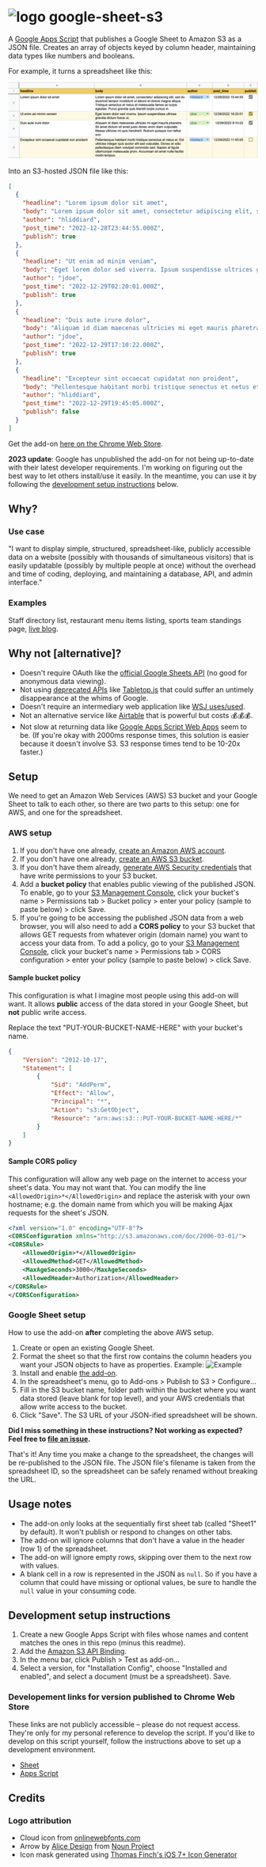 # <img src="https://github.com/liddiard/google-sheet-s3/blob/master/img/icon.png?raw=true" alt="logo" width="64px" /> google-sheet-s3

A [Google Apps Script](https://developers.google.com/apps-script/) that publishes a Google Sheet to Amazon S3 as a JSON file. Creates an array of objects keyed by column header, maintaining data types like numbers and booleans. 

For example, it turns a spreadsheet like this: 

![Example spreadsheet](img/example_spreadsheet.png)

Into an S3-hosted JSON file like this:

```json
[
  {
    "headline": "Lorem ipsum dolor sit amet",
    "body": "Lorem ipsum dolor sit amet, consectetur adipiscing elit, sed do eiusmod tempor incididunt ut labore et dolore magna aliqua. Tristique senectus et netus et malesuada fames ac turpis egestas. Purus gravida quis blandit turpis cursus in. ",
    "author": "hliddiard",
    "post_time": "2022-12-28T23:44:55.000Z",
    "publish": true
  },
  {
    "headline": "Ut enim ad minim veniam",
    "body": "Eget lorem dolor sed viverra. Ipsum suspendisse ultrices gravida dictum fusce ut.",
    "author": "jdoe",
    "post_time": "2022-12-29T02:20:01.000Z",
    "publish": true
  },
  {
    "headline": "Duis aute irure dolor",
    "body": "Aliquam id diam maecenas ultricies mi eget mauris pharetra. Sit amet dictum sit amet justo donec enim diam vulputate. Massa ultricies mi quis hendrerit. Rutrum quisque non tellus orci.",
    "author": "jdoe",
    "post_time": "2022-12-29T17:10:22.000Z",
    "publish": true
  },
  {
    "headline": "Excepteur sint occaecat cupidatat non proident",
    "body": "Pellentesque habitant morbi tristique senectus et netus et. Est ultricies integer quis auctor elit sed vulputate. Donec et odio pellentesque diam volutpat commodo sed. Sapien et ligula ullamcorper malesuada proin. Accumsan sit amet nulla facilisi morbi tempus.",
    "author": "hliddiard",
    "post_time": "2022-12-29T19:45:05.000Z",
    "publish": false
  }
]
```

Get the add-on [here on the Chrome Web Store](https://chrome.google.com/webstore/detail/publish-sheet-to-s3/dnadifnnmjfmcedgifdienlmloeiongn). 

**2023 update**: Google has unpublished the add-on for not being up-to-date with their latest developer requirements. I'm working on figuring out the best way to let others install/use it easily. In the meantime, you can use it by following the [development setup instructions](#development-setup-instructions) below.

## Why?

### Use case 

"I want to display simple, structured, spreadsheet-like, publicly accessible data on a website (possibly with thousands of simultaneous visitors) that is easily updatable (possibly by multiple people at once) without the overhead and time of coding, deploying, and maintaining a database, API, and admin interface."

### Examples

Staff directory list, restaurant menu items listing, sports team standings page, [live blog](https://github.com/liddiard/react-live-blog/).

## Why not [alternative]?

- Doesn't require OAuth like the [official Google Sheets API](https://developers.google.com/sheets/guides/authorizing) (no good for anonymous data viewing).
- Not using [deprecated APIs](https://developers.google.com/gdata/samples/spreadsheet_sample) like [Tabletop.js](https://github.com/jsoma/tabletop) that could suffer an untimely disappearance at the whims of Google.
- Doesn't require an intermediary web application like [WSJ uses/used](https://gist.github.com/jsvine/3295633).
- Not an alternative service like [Airtable](https://airtable.com) that is powerful but costs 💰💰💰.
- Not slow at returning data like [Google Apps Script Web Apps](http://pipetree.com/qmacro/blog/2013/10/sheetasjson-google-spreadsheet-data-as-json/
) seem to be. (If you're okay with 2000ms response times, this solution is easier because it doesn't involve S3. S3 response times tend to be 10-20x faster.)

## Setup

We need to get an Amazon Web Services (AWS) S3 bucket and your Google Sheet to talk to each other, so there are two parts to this setup: one for AWS, and one for the spreadsheet.

### AWS setup

1. If you don't have one already, [create an Amazon AWS account](https://aws.amazon.com).
2. If you don't have one already, [create an AWS S3 bucket](https://s3.console.aws.amazon.com/s3/).
3. If you don't have them already, [generate AWS Security credentials](https://console.aws.amazon.com/iam/home?nc2=h_m_sc#users) that have write permissions to your S3 bucket.
4. Add a **bucket policy** that enables public viewing of the published JSON. To enable, go to your [S3 Management Console](https://s3.console.aws.amazon.com/s3/), click your bucket's name > Permissions tab > Bucket policy > enter your policy (sample to paste below) > click Save.
5. If you're going to be accessing the published JSON data from a web browser, you will also need to add a **CORS policy** to your S3 bucket that allows GET requests from whatever origin (domain name) you want to access your data from. To add a policy, go to your [S3 Management Console](https://s3.console.aws.amazon.com/s3/), click your bucket's name > Permissions tab > CORS configuration > enter your policy (sample to paste below) > click Save.

#### Sample bucket policy

This configuration is what I imagine most people using this add-on will want. It allows **public** access of the data stored in your Google Sheet, but **not** public write access.

Replace the text "PUT-YOUR-BUCKET-NAME-HERE" with your bucket's name.
    
```json
{
    "Version": "2012-10-17",
    "Statement": [
        {
            "Sid": "AddPerm",
            "Effect": "Allow",
            "Principal": "*",
            "Action": "s3:GetObject",
            "Resource": "arn:aws:s3:::PUT-YOUR-BUCKET-NAME-HERE/*"
        }
    ]
}
```
    
#### Sample CORS policy

This configuration will allow any web page on the internet to access your sheet's data. You may not want that. You can modify the line `<AllowedOrigin>*</AllowedOrigin>` and replace the asterisk with your own hostname; e.g. the domain name from which you will be making Ajax requests for the sheet's JSON.

```xml
<?xml version="1.0" encoding="UTF-8"?>
<CORSConfiguration xmlns="http://s3.amazonaws.com/doc/2006-03-01/">
<CORSRule>
    <AllowedOrigin>*</AllowedOrigin>
    <AllowedMethod>GET</AllowedMethod>
    <MaxAgeSeconds>3000</MaxAgeSeconds>
    <AllowedHeader>Authorization</AllowedHeader>
</CORSRule>
</CORSConfiguration>
```

### Google Sheet setup

How to use the add-on **after** completing the above AWS setup.

1. Create or open an existing Google Sheet.
2. Format the sheet so that the first row contains the column headers you want your JSON objects to have as properties. Example: ![Example](http://i.imgur.com/kTd3noR.png)
3. Install and enable [the add-on](https://chrome.google.com/webstore/detail/publish-sheet-to-s3/dnadifnnmjfmcedgifdienlmloeiongn).
4. In the spreadsheet's menu, go to Add-ons > Publish to S3 > Configure...
5. Fill in the S3 bucket name, folder path within the bucket where you want data stored (leave blank for top level), and your AWS credentials that allow write access to the bucket.
6. Click "Save". The S3 URL of your JSON-ified spreadsheet will be shown.

**Did I miss something in these instructions? Not working as expected? Feel free to [file an issue](https://github.com/liddiard/google-sheet-s3/issues).**

That's it! Any time you make a change to the spreadsheet, the changes will be re-published to the JSON file. The JSON file's filename is taken from the spreadsheet ID, so the spreadsheet can be safely renamed without breaking the URL.

## Usage notes

- The add-on only looks at the sequentially first sheet tab (called "Sheet1" by default). It won't publish or respond to changes on other tabs.
- The add-on will ignore columns that don't have a value in the header (row 1) of the spreadsheet.
- The add-on will ignore empty rows, skipping over them to the next row with values.
- A blank cell in a row is represented in the JSON as `null`. So if you have a column that could have missing or optional values, be sure to handle the `null` value in your consuming code.

## Development setup instructions

1. Create a new Google Apps Script with files whose names and content matches the ones in this repo (minus this readme).
2. Add the [Amazon S3 API Binding](https://engetc.com/projects/amazon-s3-api-binding-for-google-apps-script/).
3. In the menu bar, click Publish > Test as add-on...
4. Select a version, for "Installation Config", choose "Installed and enabled", and select a document (must be a spreadsheet). Save.

### Developement links for version published to Chrome Web Store

These links are not publicly accessible – please do not request access. They're only for my personal reference to develop the script. If you'd like to develop on this script yourself, follow the instructions above to set up a development environment.

- [Sheet](https://docs.google.com/spreadsheets/d/19loh8WQudFyClZORX_nNzDvI4iVewVy9v70zdog83Uc/edit#gid=0)
- [Apps Script](https://script.google.com/macros/d/MIjU_ktgghpXlevjc5UKzGX33-3kBXtAK/edit?uiv=2&mid=ACjPJvGUsuxrK89WuB25at1Q6PF5qzf82zlLc8iciAjnZ97ozdHkwB-uJrS6tcVQDGi9Ydwk2LipQn5ut_8zT_iLLcYDq8aDnysmrjWpMo8PSk42JGUu0jLxp6TkSxMn8HGyQIAruhbBQw)

## Credits

### Logo attribution

- Cloud icon from [onlinewebfonts.com](http://www.onlinewebfonts.com)
- Arrow by [Alice Design](https://thenounproject.com/rose-alice-design/) from [Noun Project](https://thenounproject.com/browse/icons/term/arrow/)
- Icon mask generated using [Thomas Finch's iOS 7+ Icon Generator](http://thomasfinch.me/iosicon/)
